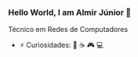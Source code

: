 ### Hello World, I am Almir Júnior 👋

<!--
**almirjuniior/almirjuniior** is a ✨ _special_ ✨ repository because its `README.md` (this file) appears on your GitHub profile.

Here are some ideas to get you started:

-->

Técnico em Redes de Computadores 

- ⚡ Curiosidades: 🍕 ☕ 🎮 💻
